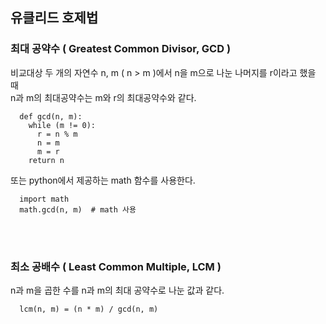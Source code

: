 ## 유클리드 호제법
### 최대 공약수 ( Greatest Common Divisor, GCD )
비교대상 두 개의 자연수 n, m ( n > m )에서 n을 m으로 나눈 나머지를 r이라고 했을 때\
n과 m의 최대공약수는 m와 r의 최대공약수와 같다.

```
  def gcd(n, m):
    while (m != 0):
      r = n % m
      n = m
      m = r
    return n
```
또는 python에서 제공하는 math 함수를 사용한다.
```
  import math
  math.gcd(n, m)  # math 사용
```
<br>
<br>

### 최소 공배수 ( Least Common Multiple, LCM )
n과 m을 곱한 수를 n과 m의 최대 공약수로 나눈 값과 같다.

```
  lcm(n, m) = (n * m) / gcd(n, m)
```
